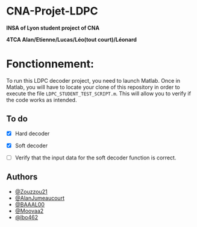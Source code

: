 # CNA-Projet-LDPC
**INSA of Lyon student project of CNA**

**4TCA Alan/Etienne/Lucas/Léo(tout court)/Léonard**

# Fonctionnement:
To run this LDPC decoder project, you need to launch Matlab.
Once in Matlab, you will have to locate your clone of this repository in order to execute the file `LDPC_STUDENT_TEST_SCRIPT.m`. 
This will allow you to verify if the code works as intended.

## To do
- [x] Hard decoder
- [x] Soft decoder
- [ ] Verify that the input data for the soft decoder function is correct.


## Authors

- [@Zouzzou21](https://github.com/Zouzzou21)
- [@AlanJumeaucourt](https://github.com/AlanJumeaucourt)
- [@BAAAL00](https://github.com/BAAAL00)
- [@Moovaa2 ](https://github.com/Moovaa2 )
- [@lbo462](https://github.com/lbo462)